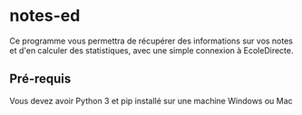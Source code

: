 # notes-ed
Ce programme vous permettra de récupérer des informations sur vos notes et d'en calculer des statistiques, avec une simple connexion à EcoleDirecte.

## Pré-requis
Vous devez avoir Python 3 et pip installé sur une machine Windows ou Mac
